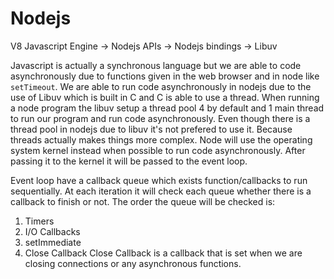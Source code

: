 # Nodejs

V8 Javascript Engine -> Nodejs APIs -> Nodejs bindings -> Libuv

Javascript is actually a synchronous language but we are able to code asynchronously due to functions given in the web browser and in node like `setTimeout`. We are able to run code asynchronously in nodejs due to the use of Libuv which is built in C and C is able to use a thread. When running a node program the libuv setup a thread pool 4 by default and 1 main thread to run our program and run code asynchronously. Even though there is a thread pool in nodejs due to libuv it's not prefered to use it. Because threads actually makes things more complex. Node will use the operating system kernel instead when possible to run code asynchronously. After passing it to the kernel it will be passed to the event loop.

Event loop have a callback queue which exists function/callbacks to run sequentially. At each iteration it will check each queue whether there is a callback to finish or not. The order the queue will be checked is:

1. Timers
2. I/O Callbacks
3. setImmediate
4. Close Callback
   Close Callback is a callback that is set when we are closing connections or any asynchronous functions.
